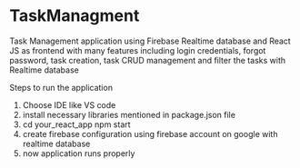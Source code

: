 # TaskManagment
Task Management application using Firebase Realtime database and React JS as frontend with many features including login credentials, forgot password, task creation, task CRUD management and filter the tasks  with Realtime database

Steps to run the application 

1. Choose IDE like VS code
2. install necessary libraries mentioned in package.json file
3. cd your_react_app npm start
4. create firebase configuration using firebase account on google with realtime database
5. now application runs properly 
